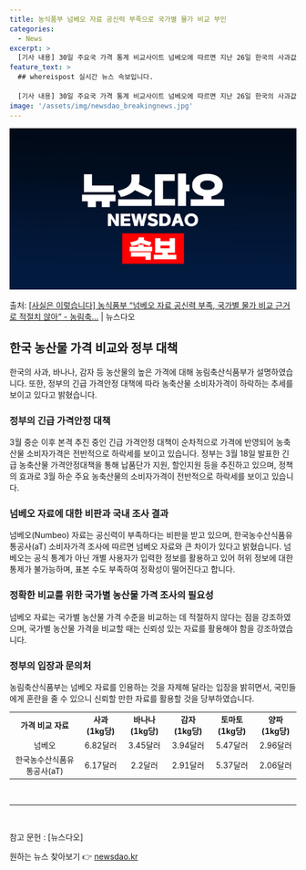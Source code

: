 ```yaml
---
title: 농식품부 넘베오 자료 공신력 부족으로 국가별 물가 비교 부인
categories:
  - News
excerpt: >
  [기사 내용] 30일 주요국 가격 통계 비교사이트 넘베오에 따르면 지난 26일 한국의 사과값은 1kg 기준 …
feature_text: >
  ## whereispost 실시간 뉴스 속보입니다.

  [기사 내용] 30일 주요국 가격 통계 비교사이트 넘베오에 따르면 지난 26일 한국의 사과값은 1kg 기준 …
image: '/assets/img/newsdao_breakingnews.jpg'
---
```


![뉴스다오 속보](/assets/img/newsdao_breakingnews.jpg)

<p>출처: <a href="https://newsdao.kr/3476" rel="dofollow">[사실은 이렇습니다] 농식품부 “넘베오 자료 공신력 부족, 국가별 물가 비교 근거로 적절치 않아” - 농림축…</a> | 뉴스다오</p>

<h2 data-ke-size="size26">한국 농산물 가격 비교와 정부 대책</h2>
<p data-ke-size="size16">한국의 사과, 바나나, 감자 등 농산물의 높은 가격에 대해 농림축산식품부가 설명하였습니다. 또한, 정부의 긴급 가격안정 대책에 따라 농축산물 소비자가격이 하락하는 추세를 보이고 있다고 밝혔습니다.</p>

<h3><b>정부의 긴급 가격안정 대책</b></h3>
<p data-ke-size="size16">3월 중순 이후 본격 추진 중인 긴급 가격안정 대책이 순차적으로 가격에 반영되어 농축산물 소비자가격은 전반적으로 하락세를 보이고 있습니다. 정부는 3월 18일 발표한 긴급 농축산물 가격안정대책을 통해 납품단가 지원, 할인지원 등을 추진하고 있으며, 정책의 효과로 3월 하순 주요 농축산물의 소비자가격이 전반적으로 하락세를 보이고 있습니다.</p>

<h3><b>넘베오 자료에 대한 비판과 국내 조사 결과</b></h3>
<p data-ke-size="size16">넘베오(Numbeo) 자료는 공신력이 부족하다는 비판을 받고 있으며, 한국농수산식품유통공사(aT) 소비자가격 조사에 따르면 넘베오 자료와 큰 차이가 있다고 밝혔습니다. 넘베오는 공식 통계가 아닌 개별 사용자가 입력한 정보를 활용하고 있어 허위 정보에 대한 통제가 불가능하며, 표본 수도 부족하여 정확성이 떨어진다고 합니다.</p>

<h3><b>정확한 비교를 위한 국가별 농산물 가격 조사의 필요성</b></h3>
<p data-ke-size="size16">넘베오 자료는 국가별 농산물 가격 수준을 비교하는 데 적절하지 않다는 점을 강조하였으며, 국가별 농산물 가격을 비교할 때는 신뢰성 있는 자료를 활용해야 함을 강조하였습니다.</p>

<h3><b>정부의 입장과 문의처</b></h3>
<p data-ke-size="size16">농림축산식품부는 넘베오 자료를 인용하는 것을 자제해 달라는 입장을 밝히면서, 국민들에게 혼란을 줄 수 있으니 신뢰할 만한 자료를 활용할 것을 당부하였습니다.</p>

<table>
  <tbody>
    <tr>
      <td style="text-align: center; height: 17px;"><b>가격 비교 자료</b></td>
      <td style="text-align: center; height: 17px;"><b>사과 (1kg당)</b></td>
      <td style="text-align: center; height: 17px;"><b>바나나 (1kg당)</b></td>
      <td style="text-align: center; height: 17px;"><b>감자 (1kg당)</b></td>
      <td style="text-align: center; height: 17px;"><b>토마토 (1kg당)</b></td>
      <td style="text-align: center; height: 17px;"><b>양파 (1kg당)</b></td>
    </tr>
    <tr>
      <td style="text-align: center; height: 17px;">넘베오</td>
      <td style="text-align: center; height: 17px;">6.82달러</td>
      <td style="text-align: center; height: 17px;">3.45달러</td>
      <td style="text-align: center; height: 17px;">3.94달러</td>
      <td style="text-align: center; height: 17px;">5.47달러</td>
      <td style="text-align: center; height: 17px;">2.96달러</td>
    </tr>
    <tr>
      <td style="text-align: center; height: 17px;">한국농수산식품유통공사(aT)</td>
      <td style="text-align: center; height: 17px;">6.17달러</td>
      <td style="text-align: center; height: 17px;">2.2달러</td>
      <td style="text-align: center; height: 17px;">2.91달러</td>
      <td style="text-align: center; height: 17px;">5.37달러</td>
      <td style="text-align: center; height: 17px;">2.06달러</td>
    </tr>
  </tbody>
</table>

<p data-ke-size="size16">&nbsp;</p>
<hr>
<p data-ke-size="size16">&nbsp;</p>

참고 문헌 : [뉴스다오]
 

원하는 뉴스 찾아보기 👉 <a href="https://newsdao.kr" rel="dofollow">newsdao.kr</a>


